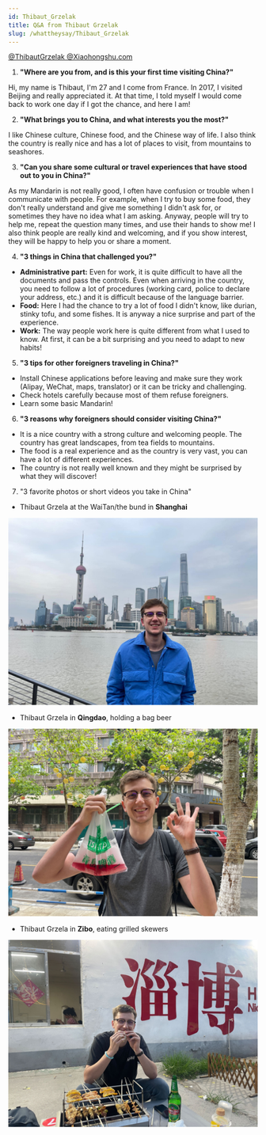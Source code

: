 ```yaml
---
id: Thibaut_Grzelak
title: Q&A from Thibaut Grzelak
slug: /whattheysay/Thibaut_Grzelak
---
```



[@ThibautGrzelak @Xiaohongshu.com](https://www.xiaohongshu.com/user/profile/650068660000000004026a3c)


1. **"Where are you from, and is this your first time visiting China?"**

Hi, my name is Thibaut, I'm 27 and I come from France. In 2017, I visited Beijing and really appreciated it. At that time, I told myself I would come back to work one day if I got the chance, and here I am!

2. **"What brings you to China, and what interests you the most?"**

I like Chinese culture, Chinese food, and the Chinese way of life. I also think the country is really nice and has a lot of places to visit, from mountains to seashores.

3. **"Can you share some cultural or travel experiences that have stood out to you in China?"**

As my Mandarin is not really good, I often have confusion or trouble when I communicate with people. For example, when I try to buy some food, they don't really understand and give me something I didn't ask for, or sometimes they have no idea what I am asking. Anyway, people will try to help me, repeat the question many times, and use their hands to show me! I also think people are really kind and welcoming, and if you show interest, they will be happy to help you or share a moment.

4. **"3 things in China that challenged you?"**

*  **Administrative part:** Even for work, it is quite difficult to have all the documents and pass the controls. Even when arriving in the country, you need to follow a lot of procedures (working card, police to declare your address, etc.) and it is difficult because of the language barrier.
*  **Food:** Here I had the chance to try a lot of food I didn't know, like durian, stinky tofu, and some fishes. It is anyway a nice surprise and part of the experience.
*  **Work:** The way people work here is quite different from what I used to know. At first, it can be a bit surprising and you need to adapt to new habits!

5. **"3 tips for other foreigners traveling in China?"**

*  Install Chinese applications before leaving and make sure they work (Alipay, WeChat, maps, translator) or it can be tricky and challenging.
*  Check hotels carefully because most of them refuse foreigners.
*  Learn some basic Mandarin!

6. **"3 reasons why foreigners should consider visiting China?"**

*  It is a nice country with a strong culture and welcoming people. The country has great landscapes, from tea fields to mountains.
*  The food is a real experience and as the country is very vast, you can have a lot of different experiences.
*  The country is not really well known and they might be surprised by what they will discover!

7. "3 favorite photos or short videos you take in China"

* Thibaut Grzela at the WaiTan/the bund in **Shanghai**

![Thibaut_Grzelak_1](./img/Thibaut_Grzelak/Thibaut_Grzelak_1.png)

* Thibaut Grzela in **Qingdao**, holding a bag beer

![Thibaut_Grzelak_2](./img/Thibaut_Grzelak/Thibaut_Grzelak_2.png)

* Thibaut Grzela in **Zibo**, eating grilled skewers

![Thibaut_Grzelak_3](./img/Thibaut_Grzelak/Thibaut_Grzelak_3.png)
